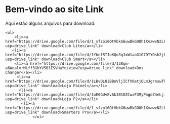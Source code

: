 <html lang="pt-br">
<head>
    <meta charset="UTF-8">
    <title>Link</title>
</head>
<body>
    <h1>Bem-vindo ao site Link</h1>
    <p>Aqui estão alguns arquivos para download:</p>
    
    <ul>
        <li><a href="https://drive.google.com/file/d/1_sfzo16QtVbkG6uwBkGO8h1XvawvN2LP/view?usp=drive_link" download>Club Lite</a></li>
       <li><a href="https://drive.google.com/file/d/1YbnfRTIoKQo3qJxW1aaG1G7DYYOsh2jk/view?usp=drive_link" download>Club Smart</a></li>
        <li><a href="https://drive.google.com/file/d/138qm-a6WoalvrMLff3GhYV5BlESVHaYn/view?usp=drive_link" download>Dns Changer</a></li>
         <li><a href="https://drive.google.com/file/d/1LBvQLUiBBoVljICfVOatjQLmJgrnswTh/view?usp=drive_link" download>Loja Painel</a></li>
          <li><a href="https://drive.google.com/file/d/1oE6GUvEvAk301OZCwxF3MyPmgdZ4eLji/view?usp=drive_link" download>Loja P2</a></li>
           <li><a href="https://drive.google.com/file/d/1_sfzo16QtVbkG6uwBkGO8h1XvawvN2LP/view?usp=drive_link" download>Smarters Pro</a></li>
                </ul>
</body>
</html>

